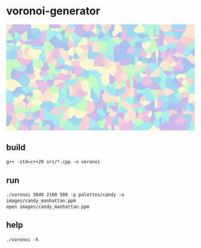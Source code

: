 # voronoi-generator

![candy manhattan](example.png)

## build
```
g++ -std=c++20 src/*.cpp -o voronoi
```

## run
```
./voronoi 3840 2160 500 -p palettes/candy -o images/candy_manhattan.ppm
open images/candy_manhattan.ppm
```

## help
```
./voronoi -h
```
